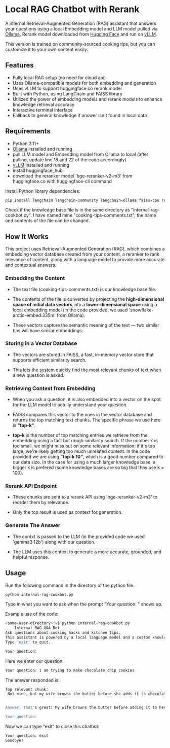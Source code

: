 
# Local RAG Chatbot with Rerank

A internal Retrieval-Augmented Generation (RAG) assistant that answers your questions using a local Embedding model and LLM model pulled via [Ollama](https://ollama.com), Rerank model downloaded from [Hugging Face](https://huggingface.co/) and run on [vLLM](https://docs.vllm.ai/en/latest/). 

This version is trained on community-sourced cooking tips, but you can customize it to your own content easily.

## Features

- Fully local RAG setup (no need for cloud api)
- Uses Ollama-compatible models for both embedding and generation
- Uses vLLM to support huggingface.co rerank model
- Built with Python, using LangChain and FAISS library
- Utilized the power of embedding models and rerank models to enhance knowledge retrieval accuracy
- Interactive terminal interface
- Fallback to general knowledge if answer isn't found in local data

## Requirements

- Python 3.11+
- [Ollama](https://ollama.com) installed and running
- pull LLM model and Embedding model from Ollama to local (after pulling, update line 18 and 22 of the code accordingly)
- [vLLM](https://docs.vllm.ai/en/latest/) installed and running
- install huggingface_hub
- download the reranker model 'bge-reranker-v2-m3' from huggingface.co with huggingface-cli command

Install Python library dependencies:
```bash
pip install langchain langchain-community langchain-ollama faiss-cpu requests json
```

Check if the knowledge base file is in the same directory as "internal-rag-cookbot.py". I have named mine "cooking-tips-comments.txt", the name and contents of the file can be changed. 

## How It Works

This project uses Retrieval-Augmented Generation (RAG), which combines a embedding vector database created from your content, a reranker to rank relevance of content, along with a language model to provide more accurate and contextual answers.

### Embedding the Content

- The text file (cooking-tips-comments.txt) is our knowledge base file.

- The contents of the file is converted by projecting the **high-dimensional space of initial data vectors** into a **lower-dimensional space** using a local embedding model (in the code provided, we used 'snowflake-arctic-embed:335m' from Ollama).

- These vectors capture the semantic meaning of the text — two similar tips will have similar embeddings. 

### Storing in a Vector Database

- The vectors are stored in FAISS, a fast, in-memory vector store that supports efficient similarity search.

- This lets the system quickly find the most relevant chunks of text when a new question is asked.

### Retrieving Context from Embedding

- When you ask a question, it is also embedded into a vector on the spot for the LLM model to actully understand your question.

- FAISS compares this vector to the ones in the vector database and returns the top matching text chunks. The specific phrase we use here is **"top-k"**.

- **top-k** is the number of top matching entries we retrieve from the embedding using a fast but rough similarity search. If the number k is too small, we might miss out on some relevant information; if it's too large, we're likely getting too much unrelated content. In the code provided we are using **"top-k 10"**, which is a good number compared to our data size. In the case for using a much larger knowledge base, a bigger k is prefered (some knowledge bases are so big that they use k = 100). 

### Rerank API Endpoint

- These chunks are sent to a rerank API using 'bge-reranker-v2-m3' to reorder them by relevance.

- Only the top result is used as context for generation.

### Generate The Answer

- The contxt is passed to the LLM (in the provided code we used 'gemma3:12b') along with our question.

- The LLM uses this context to generate a more accurate, grounded, and helpful response.

## Usage

Run the following command in the directory of the python file. 
```bash
python internal-rag-cookbot.py
```

Type in what you want to ask when the prompt "Your question: " shows up. 

Example use of the code:
```bash
<some-user-directory>:~$ python internal-rag-cookbot.py
    Internal RAG Q&A Bot    
Ask questions about cooking hacks and kitchen tips.
This assistant is powered by a local language model and a custom knowledge base built from community-sourced cooking advice.
Type 'exit' to quit.

Your question:
```

Here we enter our question:
```bash
Your question: i am trying to make chocolate chip cookies
```

The answer responded is:
```bash
Top relevant chunk:
 Not mine, but my wife browns the butter before she adds it to chocolate chip cookie dough and they're the best freakin' cookies I've ever eaten! ...


Answer: That's great! My wife browns the butter before adding it to her chocolate chip cookie dough, and it makes a huge difference – they're amazing! You should try it! 

Your question: 
```

Now we can type "exit" to close this chatbot: 

```bash
Your question: exit
Goodbye!
```




